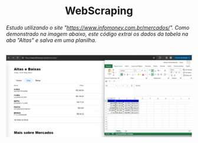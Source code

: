 #  <center>WebScraping </center>

###### Estudo utilizando o site "https://www.infomoney.com.br/mercados/". Como demonstrado na imagem abaixo, este código extrai os dados da tabela na aba "Altas" e salva em uma planilha.

![Demo](./assets/images/Demo.jpeg)